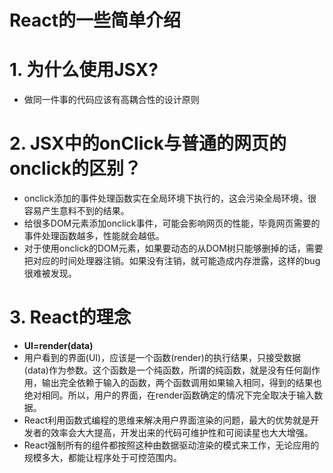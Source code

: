 # React的一些简单介绍
# 1. 为什么使用JSX?
+ 做同一件事的代码应该有高耦合性的设计原则

# 2. JSX中的onClick与普通的网页的onclick的区别？
+ onclick添加的事件处理函数实在全局环境下执行的，这会污染全局环境，很容易产生意料不到的结果。
+ 给很多DOM元素添加onclick事件，可能会影响网页的性能，毕竟网页需要的事件处理函数越多，性能就会越低。
+ 对于使用onclick的DOM元素，如果要动态的从DOM树只能够删掉的话，需要把对应的时间处理器注销。如果没有注销，就可能造成内存泄露，这样的bug很难被发现。

# 3. React的理念
+ **UI=render(data)**
+ 用户看到的界面(UI)，应该是一个函数(render)的执行结果，只接受数据(data)作为参数。这个函数是一个纯函数，所谓的纯函数，就是没有任何副作用，输出完全依赖于输入的函数，两个函数调用如果输入相同，得到的结果也绝对相同。所以，用户的界面，在render函数确定的情况下完全取决于输入数据。
+ React利用函数式编程的思维来解决用户界面渲染的问题，最大的优势就是开发者的效率会大大提高，开发出来的代码可维护性和可阅读星也大大增强。
+ React强制所有的组件都按照这种由数据驱动渲染的模式来工作，无论应用的规模多大，都能让程序处于可控范围内。
